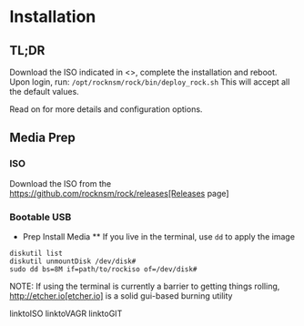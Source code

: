 # Installation
<!-- Derek Ditch <derek@rocknsm.io>; Jeff Geiger <jeff@rocknsm.io>
:icons: font
:experimental: -->

## TL;DR

Download the ISO indicated in <<Using the ISO>>, complete the installation and reboot. Upon login, run:
`/opt/rocknsm/rock/bin/deploy_rock.sh`
This will accept all the default values.

Read on for more details and configuration options.

## Media Prep

### ISO

Download the ISO from the https://github.com/rocknsm/rock/releases[Releases page]

### Bootable USB

* Prep Install Media
** If you live in the terminal, use `dd` to apply the image
```
diskutil list
diskutil unmountDisk /dev/disk#
sudo dd bs=8M if=path/to/rockiso of=/dev/disk#
```

NOTE: If using the terminal is currently a barrier to getting things rolling, http://etcher.io[etcher.io] is a solid gui-based burning utility

linktoISO
linktoVAGR
linktoGIT
